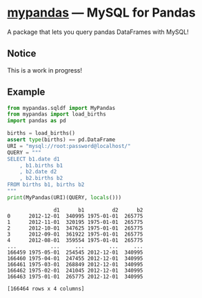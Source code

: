 # [mypandas](https://github.com/yrom1/mypandas) — MySQL for Pandas

A package that lets you query pandas DataFrames with MySQL!

## Notice
This is a work in progress!

## Example

```py
from mypandas.sqldf import MyPandas
from mypandas import load_births
import pandas as pd

births = load_births()
assert type(births) == pd.DataFrame
URI = "mysql://root:password@localhost/"
QUERY = """
SELECT b1.date d1
    , b1.births b1
    , b2.date d2
    , b2.births b2
FROM births b1, births b2
"""
print(MyPandas(URI)(QUERY, locals()))

```
```
               d1      b1         d2      b2
0      2012-12-01  340995 1975-01-01  265775
1      2012-11-01  320195 1975-01-01  265775
2      2012-10-01  347625 1975-01-01  265775
3      2012-09-01  361922 1975-01-01  265775
4      2012-08-01  359554 1975-01-01  265775
...           ...     ...        ...     ...
166459 1975-05-01  254545 2012-12-01  340995
166460 1975-04-01  247455 2012-12-01  340995
166461 1975-03-01  268849 2012-12-01  340995
166462 1975-02-01  241045 2012-12-01  340995
166463 1975-01-01  265775 2012-12-01  340995

[166464 rows x 4 columns]

```
